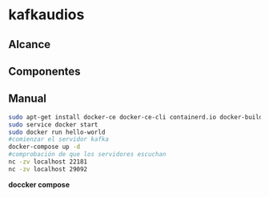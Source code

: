 # kafkaudios

## Alcance

## Componentes

## Manual

```bash
sudo apt-get install docker-ce docker-ce-cli containerd.io docker-buildx-plugin docker-compose-plugin
sudo service docker start
sudo docker run hello-world
#comienzar el servidor kafka
docker-compose up -d
#comprobación de que los servidores escuchan
nc -zv localhost 22181
nc -zv localhost 29092
```
__doccker compose__

